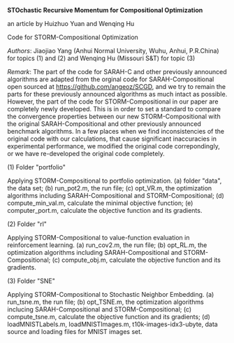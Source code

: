 <b>STOchastic Recursive Momentum for Compositional Optimization</b>

an article by Huizhuo Yuan and Wenqing Hu

Code for STORM-Compositional Optimization

<i>Authors</i>: Jiaojiao Yang (Anhui Normal University, Wuhu, Anhui, P.R.China) for topics (1) and (2) and Wenqing Hu (Missouri S&T) for topic (3)

<i>Remark</i>: The part of the code for SARAH-C and other previously announced algorithms are adapted from the orginal code for SARAH-Compositional open sourced at https://github.com/angeoz/SCGD, and we try to remain the parts for these previously announced algorithms as much intact as possible. However, the part of the code for STORM-Compositional in our paper are completely newly developed. This is in order to set a standard to compare the convergence properties between our new STORM-Compositional with the original SARAH-Compositional and other previously announced benchmark algorithms. In a few places when we find inconsistencies of the original code with our calculations, that cause significant inaccuracies in experimental performance, we modified the original code correpondingly, or we have re-developed the original code completely. 

(1) Folder "portfolio"

Applying STORM-Compositional to portfolio optimization. (a) folder "data", the data set; (b) run_pot2.m, the run file; (c) opt_VR.m, the optimization algorithms including SARAH-Compositional and STORM-Compositional; (d) compute_min_val.m, calculate the minimal objective function; (e) computer_port.m, calculate the objective function and its gradients.

(2) Folder "rl"

Applying STORM-Compositional to value-function evaluation in reinforcement learning. (a) run_cov2.m, the run file; (b) opt_RL.m, the optimization algorithms including SARAH-Compositional and STORM-Compositional; (c) compute_obj.m, calculate the objective function and its gradients.

(3) Folder "SNE"

Applying STORM-Compositional to Stochastic Neighbor Embedding. (a) run_tsne.m, the run file; (b) opt_TSNE.m, the optimization algorithms inclucing SARAH-Compositional and STORM-Compositional; (c) compute_tsne.m, calculate the objective function and its gradients; (d) loadMNISTLabels.m, loadMNISTImages.m, t10k-images-idx3-ubyte, data source and loading files for MNIST images set.
